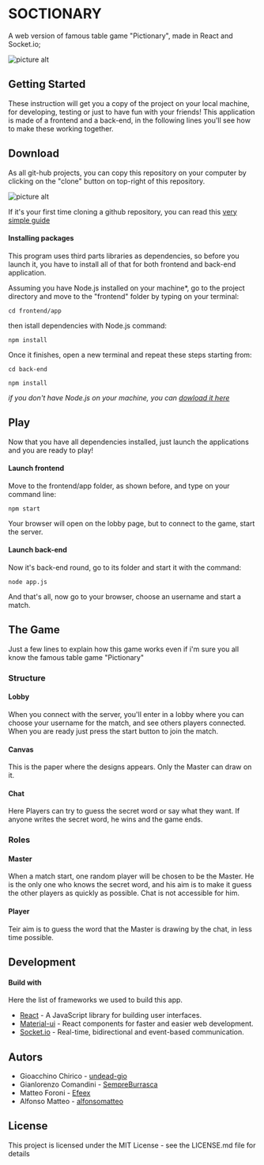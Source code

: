 # SOCTIONARY

A web version of famous table game "Pictionary", made in React and Socket.io;

![picture alt](http://3.bp.blogspot.com/-KXrcV7P7D4g/UPHGNqJYQhI/AAAAAAAADNk/31hEsDoE-ks/s1600/Pictionary.jpg "Title is an image, could be nosense.")

## Getting Started

These instruction will get you a copy of the project on your local machine, for developing, testing or just to have fun with your friends! 
This application is made of a frontend and a back-end, in the following lines you'll see how to make these working together.

## Download

As all git-hub projects, you can copy this repository on your computer by clicking on the "clone" button on top-right of this repository.

![picture alt](https://help.github.com/assets/images/help/repository/clone-repo-clone-url-button.png "can you see it?")

If it's your first time cloning a github repository, you can read this [very simple guide](https://help.github.com/en/articles/cloning-a-repository)

#### Installing packages
This program uses third parts libraries as dependencies, so before you launch it, you have to install all of that for both frontend and back-end application.

Assuming you have Node.js installed on your machine*, go to the project directory and move to the "frontend" folder by typing on your terminal:
```
cd frontend/app   
```

then istall dependencies with Node.js command:
```
npm install
```

Once it finishes, open a new terminal and repeat these steps starting from:
```
cd back-end
```
```
npm install
```

*if you don't have Node.js on your machine, you can [dowload it here](https://nodejs.org/it/download/)*


## Play

Now that you have all dependencies installed, just launch the applications and you are ready to play!

#### Launch frontend
Move to the frontend/app folder, as shown before, and type on your command line:
```
npm start
```

Your browser will open on the lobby page, but to connect to the game, start the server.

#### Launch back-end

Now it's back-end round, go to its folder and start it with the command:
```
node app.js
```

And that's all, now go to your browser, choose an username and start a match.


## The Game

Just a few lines to explain how this game works even if i'm sure you all know the famous table game "Pictionary"

### Structure
#### Lobby
When you connect with the server, you'll enter in a lobby where you can choose your username for the match, and see others players connected. When you are ready just press the start button to join the match.

#### Canvas
This is the paper where the designs appears. Only the Master can draw on it.

#### Chat
Here Players can try to guess the secret word or say what they want. If anyone writes the secret word, he wins and the game ends.

### Roles
#### Master
When a match start, one random player will be chosen to be the Master.
He is the only one who knows the secret word, and his aim is to make it guess the other players as quickly as possible.
Chat is not accessible for him.

#### Player 
Teir aim is to guess the word that the Master is drawing by the chat, in less time possible.

## Development
#### Build with
Here the list of frameworks we used to build this app.

* [React](https://reactjs.org/) - A JavaScript library for building user interfaces.
* [Material-ui](https://material-ui.com/) - React components for faster and easier web development.
* [Socket.io](https://socket.io/) - Real-time, bidirectional and event-based communication.

## Autors

* Gioacchino Chirico - [undead-gio](https://github.com/undead-gio) 
* Gianlorenzo Comandini - [SempreBurrasca](https://github.com/SempreBurrasca)
* Matteo Foroni - [Efeex](https://github.com/Efeex)
* Alfonso Matteo - [alfonsomatteo](https://github.com/alfonsomatteo)

## License
This project is licensed under the MIT License - see the LICENSE.md file for details
